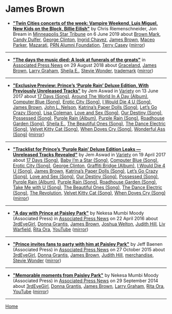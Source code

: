 # James Brown

 - [**"Twin Cities concerts of the week: Vampire Weekend, Luis Miguel, New Kids on the Block, Billie Eilish"**](http://www.startribune.com/twin-cities-concerts-of-the-week-vampire-weekend-luis-miguel-new-kids-on-the-block-billie-eilish/510910832/) by Chris Riemenschneider, Jon Bream in [Minneapolis Star Tribune](http://www.startribune.com/) on 6 June 2019 about [Brown Mark](../../topics/brown-mark/index.md), [Candy Dulfer](../../topics/candy-dulfer/index.md), [George Clinton](../../topics/george-clinton/index.md), [Ingrid Chavez](../../topics/ingrid-chavez/index.md), [James Brown](../../topics/james-brown/index.md), [Maceo Parker](../../topics/maceo-parker/index.md), [Mazarati](../../topics/mazarati/index.md), [PRN Alumni Foundation](../../topics/prn-alumni-foundation/index.md), [Terry Casey](../../topics/terry-casey/index.md) ([mirror](https://web.archive.org/web/*/http://www.startribune.com/twin-cities-concerts-of-the-week-vampire-weekend-luis-miguel-new-kids-on-the-block-billie-eilish/510910832/))

----

 - [**"The days the music died: A look at funerals of the greats"**](https://apnews.com/7d546ab5dbec4e5ba4ebd0eddd1064e8) in [Associated Press News](https://apnews.com/) on 29 August 2018 about [Graceland](../../topics/graceland/index.md), [James Brown](../../topics/james-brown/index.md), [Larry Graham](../../topics/larry-graham/index.md), [Sheila E.](../../topics/sheila-e/index.md), [Stevie Wonder](../../topics/stevie-wonder/index.md), [trademark](../../topics/trademark/index.md) ([mirror](https://web.archive.org/web/*/https://apnews.com/7d546ab5dbec4e5ba4ebd0eddd1064e8))

----

 - [**"Exclusive Preview: Prince’s ‘Purple Rain’ Deluxe Edition, With Previously Unreleased Tracks"**](https://variety.com/2017/film/news/prince-purple-rain-deluxe-edition-exclusive-preview-1202463200/) by Jem Aswad in [Variety](https://variety.com/) on 13 June 2017 about [17 Days (Song)](../../topics/song/17-days/index.md), [Around The World In A Day (Album)](../../topics/album/around-the-world-in-a-day/index.md), [Computer Blue (Song)](../../topics/song/computer-blue/index.md), [Erotic City (Song)](../../topics/song/erotic-city/index.md), [I Would Die 4 U (Song)](../../topics/song/i-would-die-4-u/index.md), [James Brown](../../topics/james-brown/index.md), [John L. Nelson](../../topics/john-l-nelson/index.md), [Katrina’s Paper Dolls (Song)](../../topics/song/katrina-s-paper-dolls/index.md), [Let’s Go Crazy (Song)](../../topics/song/let-s-go-crazy/index.md), [Lisa Coleman](../../topics/lisa-coleman/index.md), [Love and Sex (Song)](../../topics/song/love-and-sex/index.md), [Our Destiny (Song)](../../topics/song/our-destiny/index.md), [Possessed (Song)](../../topics/song/possessed/index.md), [Purple Rain (Album)](../../topics/album/purple-rain/index.md), [Purple Rain (Song)](../../topics/song/purple-rain/index.md), [Roadhouse Garden (Song)](../../topics/song/roadhouse-garden/index.md), [Sheila E.](../../topics/sheila-e/index.md), [The Beautiful Ones (Song)](../../topics/song/the-beautiful-ones/index.md), [The Dance Electric (Song)](../../topics/song/the-dance-electric/index.md), [Velvet Kitty Cat (Song)](../../topics/song/velvet-kitty-cat/index.md), [When Doves Cry (Song)](../../topics/song/when-doves-cry/index.md), [Wonderful Ass (Song)](../../topics/song/wonderful-ass/index.md) ([mirror](https://web.archive.org/web/*/https://variety.com/2017/film/news/prince-purple-rain-deluxe-edition-exclusive-preview-1202463200/))

----

 - [**"Tracklist for Prince’s ‘Purple Rain’ Deluxe Edition Leaks — Unreleased Tracks Revealed"**](https://variety.com/2017/music/news/prince-purple-rain-deluxe-tracklist-leaks-1202390479/) by Jem Aswad in [Variety](https://variety.com/) on 19 April 2017 about [17 Days (Song)](../../topics/song/17-days/index.md), [Baby I’m a Star (Song)](../../topics/song/baby-i-m-a-star/index.md), [Computer Blue (Song)](../../topics/song/computer-blue/index.md), [Erotic City (Song)](../../topics/song/erotic-city/index.md), [George Clinton](../../topics/george-clinton/index.md), [Graffiti Bridge (Album)](../../topics/album/graffiti-bridge/index.md), [I Would Die 4 U (Song)](../../topics/song/i-would-die-4-u/index.md), [James Brown](../../topics/james-brown/index.md), [Katrina’s Paper Dolls (Song)](../../topics/song/katrina-s-paper-dolls/index.md), [Let’s Go Crazy (Song)](../../topics/song/let-s-go-crazy/index.md), [Love and Sex (Song)](../../topics/song/love-and-sex/index.md), [Our Destiny (Song)](../../topics/song/our-destiny/index.md), [Possessed (Song)](../../topics/song/possessed/index.md), [Purple Rain (Album)](../../topics/album/purple-rain/index.md), [Purple Rain (Song)](../../topics/song/purple-rain/index.md), [Roadhouse Garden (Song)](../../topics/song/roadhouse-garden/index.md), [Take Me with U (Song)](../../topics/song/take-me-with-u/index.md), [The Beautiful Ones (Song)](../../topics/song/the-beautiful-ones/index.md), [The Dance Electric (Song)](../../topics/song/the-dance-electric/index.md), [The Revolution](../../topics/the-revolution/index.md), [Velvet Kitty Cat (Song)](../../topics/song/velvet-kitty-cat/index.md), [When Doves Cry (Song)](../../topics/song/when-doves-cry/index.md) ([mirror](https://web.archive.org/web/*/https://variety.com/2017/music/news/prince-purple-rain-deluxe-tracklist-leaks-1202390479/))

----

 - [**"A day with Prince at Paisley Park"**](https://apnews.com/948911d73f9941fd938df975a3dc5f6f) by Nekesa Mumbi Moody (Associated Press) in [Associated Press News](https://apnews.com/) on 22 April 2016 about [3rdEyeGirl](../../topics/3rdeyegirl/index.md), [Donna Grantis](../../topics/donna-grantis/index.md), [James Brown](../../topics/james-brown/index.md), [Joshua Welton](../../topics/joshua-welton/index.md), [Judith Hill](../../topics/judith-hill/index.md), [Liv Warfield](../../topics/liv-warfield/index.md), [Rita Ora](../../topics/rita-ora/index.md), [YouTube](../../topics/youtube/index.md) ([mirror](https://web.archive.org/web/*/https://apnews.com/948911d73f9941fd938df975a3dc5f6f))

----

 - [**"Prince invites fans to party with him at Paisley Park"**](https://apnews.com/93c56737c5344b9597794d00449d08e3) by Jeff Baenen (Associated Press) in [Associated Press News](https://apnews.com/) on 27 October 2015 about [3rdEyeGirl](../../topics/3rdeyegirl/index.md), [Donna Grantis](../../topics/donna-grantis/index.md), [James Brown](../../topics/james-brown/index.md), [Judith Hill](../../topics/judith-hill/index.md), [merchandise](../../topics/merchandise/index.md), [Stevie Wonder](../../topics/stevie-wonder/index.md) ([mirror](https://web.archive.org/web/*/https://apnews.com/93c56737c5344b9597794d00449d08e3))

----

 - [**"Memorable moments from Paisley Park"**](https://apnews.com/d341d2b22be74bf7843f3c485d527b18) by Nekesa Mumbi Moody (Associated Press) in [Associated Press News](https://apnews.com/) on 29 September 2014 about [3rdEyeGirl](../../topics/3rdeyegirl/index.md), [Donna Grantis](../../topics/donna-grantis/index.md), [James Brown](../../topics/james-brown/index.md), [Larry Graham](../../topics/larry-graham/index.md), [Rita Ora](../../topics/rita-ora/index.md), [YouTube](../../topics/youtube/index.md) ([mirror](https://web.archive.org/web/*/https://apnews.com/d341d2b22be74bf7843f3c485d527b18))

----

[Home](../)
